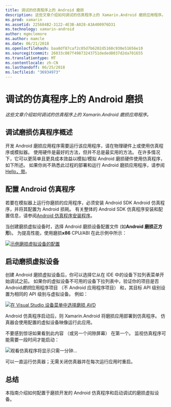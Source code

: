 ```yaml
---
title: 调试的仿真程序上的 Android 磨损
description: 这些文章介绍如何调试的仿真程序上的 Xamarin.Android 磨损应用程序。
ms.prod: xamarin
ms.assetid: 225684B2-3122-4E3B-A028-A3A400976D31
ms.technology: xamarin-android
author: mgmclemore
ms.author: mamcle
ms.date: 06/21/2018
ms.openlocfilehash: baa8df87caf2c05d7b6202d5160c930e51656e10
ms.sourcegitcommit: 26033c087f49873243751deded8037d2da701655
ms.translationtype: MT
ms.contentlocale: zh-CN
ms.lasthandoff: 06/25/2018
ms.locfileid: "36934973"
---
```

# <a name="debug-android-wear-on-an-emulator"></a>调试的仿真程序上的 Android 磨损

_这些文章介绍如何调试的仿真程序上的 Xamarin.Android 磨损应用程序。_

## <a name="debug-wear-on-emulator-overview"></a>调试磨损仿真程序概述

开发 Android 磨损应用程序需要运行该应用程序，请在物理硬件上或使用仿真程序或模拟器。 使用硬件是最好的方法，但并不总是最实用的方法。 在许多情况下，它可以更简单且更具成本效益以模拟/模拟 Android 磨损硬件使用仿真程序，如下所述。 如果你尚不熟悉此过程的部署和运行 Android 磨损应用程序，请参阅[Hello，带](~/android/wear/get-started/hello-wear.md)。

## <a name="configure-the-android-emulator"></a>配置 Android 仿真程序

若要在模拟器上运行你磨损的应用程序，必须安装 Android SDK Android 仿真程序，并将其配置为 Android 损耗。 有关整体的 Android SDK 仿真程序安装和配置信息，请参阅[Android 仿真程序安装程序](~/android/get-started/installation/android-emulator/index.md)。

当创建磨损虚拟设备时，选择 Android 磨损设备配置文件 (如**Android 磨损正方形**)。 为提高性能，使用磨损**x86** CPU/ABI 在此示例中所示：

[![示例磨损虚拟设备的配置](debug-on-emulator-images/01-wear-avd-example-sml.png)](debug-on-emulator-images/01-wear-avd-example.png#lightbox)


## <a name="launch-the-wear-virtual-device"></a>启动磨损虚拟设备 

创建 Android 磨损虚拟设备后，你可以选择它从在 IDE 中的设备下拉列表菜单开始调试之前。 如果你的虚拟设备不可用的设备下拉列表中，验证你的项目是否 Android*磨损*应用程序项目 （不 Android 应用程序项目） 和，其目标 API 级别设置为相同的 API 级别与虚拟设备。 例如：

[![在 Visual Studio 设备菜单中选择磨损 AVD](debug-on-emulator-images/vs/choose-wear-sim.png)](debug-on-emulator-images/vs/choose-wear-sim.png#lightbox)

Android 仿真程序启动后，则 Xamarin.Android 将磨损应用部署到仿真程序。 仿真器会使用配置的虚拟设备映像运行此应用。

不要感到惊讶如果看到此内容 （或另一个间隙屏幕） 在第一个。 监视仿真程序可能需要一段时间才能启动： 

![观看仿真程序将显示只需一分钟...](debug-on-emulator-images/please-wait.png)

可以一直运行仿真器；无需关闭仿真器并在每次运行应用时重启。

 
## <a name="summary"></a>总结
 
本指南介绍如何配置于磨损开发的 Android 仿真程序和启动调试的磨损虚拟设备。
